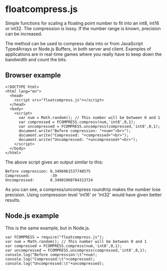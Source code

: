# floatcompress.js

Simple functions for scaling a floating point number to fit into an int8, int16 or int32. The compression is lossy. If the number range is known, precision can be increased.
 
The method can be used to compress data into or from JavaScript TypedArrays or Node.js Buffers, in both server and client. Examples of applications are in real-time games where you really have to keep down the bandwidth and count the bits.

## Browser example
```
<!DOCTYPE html>
<html lang="en">
  <head>
    <script src="floatcompress.js"></script>
  </head>
  <body>
    <script>
      var num = Math.random(); // This number will be between 0 and 1
      var compressed = FCOMPRESS.compress(num,'int8',0,1);
      var uncompressed = FCOMPRESS.uncompress(compressed,'int8',0,1);
      document.write("Before compression: "+num+"<br>");
      document.write("Compressed: "+compressed+"<br>");
      document.write("Uncompressed: "+uncompressed+"<br>");
    </script>
  </body>
</html>
```
The above script gives an output similar to this:
```
Before compression: 0.3496961537748575
Compressed:         -39
Uncompressed:       0.34901960784313724
```
As you can see, a compress/uncompress roundtrip makes the number lose precision. Using compression level 'int16' or 'int32' would have given better results.

## Node.js example
This is the same example, but in Node.js.
```
var FCOMPRESS = require("floatcompress.js");
var num = Math.random(); // This number will be between 0 and 1
var compressed = FCOMPRESS.compress(num,'int8',0,1);
var uncompressed = FCOMPRESS.uncompress(compressed,'int8',0,1);
console.log("Before compression:\t"+num);
console.log("Compressed:\t"+compressed);
console.log("Uncompressed:\t"+uncompressed);
```